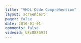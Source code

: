 ```yaml
---
title: "VHDL Code Comprehension"
layout: screencast 
pager: false
date: 2016-01-01
comments: false
videoid: b8c8886911
---
```

